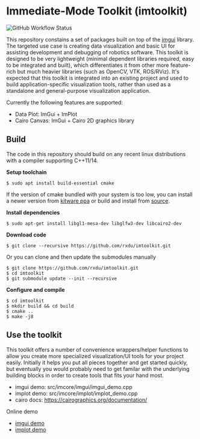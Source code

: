# Immediate-Mode Toolkit (imtoolkit)

![GitHub Workflow Status](https://github.com/rxdu/imtoolkit/workflows/CMake/badge.svg)

This repository constains a set of packages built on top of the [imgui](https://github.com/ocornut/imgui) library. The targeted use case is creating data visualization and basic UI for assisting development and debugging of robotics software. This toolkit is designed to be very lightweight (minimal dependent libraries required, easy to be integrated and built), which differentiates it from other more feature-rich but much heavier libraries (such as OpenCV, VTK, ROS/RViz). It's expected that this toolkit is integrated into an existing project and used to build application-specific visualization tools, rather than used as a standalone and general-purpose visualization application.

Currently the following features are supported:

* Data Plot: ImGui + ImPlot
* Cairo Canvas: ImGui + Cairo 2D graphics library

## Build 

The code in this repository should build on any recent linux distributions with a compiler supporting C++11/14.

**Setup toolchain**

```
$ sudo apt install build-essential cmake
```

If the version of cmake bundled with your system is too low, you can install a newer version from [kitware ppa](https://apt.kitware.com/) or build and install from [source](https://cmake.org/download/). 

**Install dependencies**

```
$ sudo apt-get install libgl1-mesa-dev libglfw3-dev libcairo2-dev
```

**Download code**

```
$ git clone --recursive https://github.com/rxdu/imtoolkit.git
```

Or you can clone and then update the submodules manually

```
$ git clone https://github.com/rxdu/imtoolkit.git
$ cd imtoolkit
$ git submodule update --init --recursive
```

**Configure and compile**

```
$ cd imtoolkit
$ mkdir build && cd build
$ cmake ..
$ make -j8
```

## Use the toolkit

This toolkit offers a number of convenience wrappers/helper functions to allow you create more specialized visualization/UI tools for your project easily. Initially it helps you put all pieces together and get started quickly, but eventually you would probably need to get familar with the underlying building blocks in order to create tools that fits your hand most.

* imgui demo: src/imcore/imgui/imgui_demo.cpp
* implot demo: src/imcore/implot/implot_demo.cpp
* cairo docs: https://cairographics.org/documentation/

Online demo

* [imgui demo](https://greggman.github.io/doodles/glfw-imgui/out/glfw-imgui.html)  
* [implot demo](https://traineq.org/implot_demo/src/implot_demo.html)

